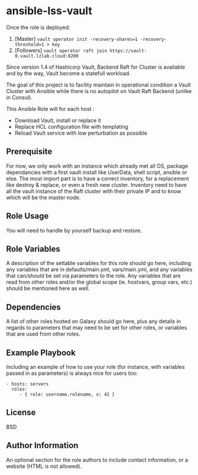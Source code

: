 ansible-lss-vault
=========

Once the role is deployed:
1. [Master] `vault operator init -recovery-shares=1 -recovery-threshold=1 > key`
2. [Followers] `vault operator raft join https://vault-0.vault.lzlab.cloud:8200`

Since version 1.4 of Hashicorp Vault, Backend Raft for Cluster is available and by the way, Vault become a statefull workload.

The goal of this project is to facility maintain in operational condition a Vault Cluster with Ansible while there is no autopilot on Vault Raft Backend (unlike in Consul).

This Ansible Role will for each host :

- Download Vault, install or replace it
- Replace HCL configuration file with templating
- Reload Vault service with low perturbation as possible

## Prerequisite

For now, we only work with an instance which already met all OS, package dependancies with a first vault install like UserData, shell script, ansible or else. 
The most import part is to have a correct inventory, for a replacement like destroy & replace, or even a fresh new cluster.
Inventory need to have all the vault instance of the Raft cluster with their private IP and to know which will be the master node.

## Role Usage

You will need to handle by yourself backup and restore.

Role Variables
--------------

A description of the settable variables for this role should go here, including any variables that are in defaults/main.yml, vars/main.yml, and any variables that can/should be set via parameters to the role. Any variables that are read from other roles and/or the global scope (ie. hostvars, group vars, etc.) should be mentioned here as well.

Dependencies
------------

A list of other roles hosted on Galaxy should go here, plus any details in regards to parameters that may need to be set for other roles, or variables that are used from other roles.

Example Playbook
----------------

Including an example of how to use your role (for instance, with variables passed in as parameters) is always nice for users too:

    - hosts: servers
      roles:
         - { role: username.rolename, x: 42 }

License
-------

BSD

Author Information
------------------

An optional section for the role authors to include contact information, or a website (HTML is not allowed).
